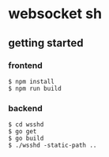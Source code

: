 websocket sh
============

getting started
---------------

### frontend

    $ npm install
    $ npm run build

### backend

    $ cd wsshd
    $ go get
    $ go build
    $ ./wsshd -static-path ..
